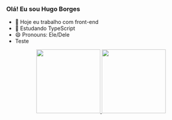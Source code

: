 ### Olá! Eu sou Hugo Borges


- 🔭 Hoje eu trabalho com front-end
- 🌱 Estudando TypeScript
- 😄 Pronouns: Ele/Dele
- Teste

<div align="center">
  <a href="https://github.com/hugoborgess">
  <img height="170em" src="https://github-readme-stats.vercel.app/api?username=hugoborgess&show_icons=true&theme=aura&include_all_commits=true&count_private=true"/>
  <img height="170em" src="https://github-readme-stats.vercel.app/api/top-langs/?username=hugoborgess&layout=compact&langs_count=7&theme=aura"/>
</div>
